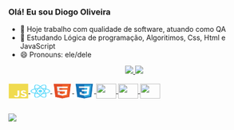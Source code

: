 ### Olá! Eu sou Diogo Oliveira

- 🔭 Hoje trabalho com qualidade de software, atuando como QA
- 🌱 Estudando Lógica de programação, Algoritimos, Css, Html e JavaScript
- 😄 Pronouns: ele/dele


<div align="center">
  <a href="https://github.com/Diogooliveira-tech">
  <img height="180em" src="https://github-readme-stats.vercel.app/api?username=Diogooliveira-tech&show_icons=true&theme=dark&include_all_commits=true&count_private=true"/>
  <img height="180em" src="https://github-readme-stats.vercel.app/api/top-langs/?username=Diogooliveira-tech&layout=compact&langs_count=7&theme=dark"/>
</div>

<div style="display: inline_block"><br>
  <img align="center" height="30" width="40" src="https://raw.githubusercontent.com/devicons/devicon/master/icons/javascript/javascript-plain.svg">
  <img align="center" height="30" width="40" src="https://raw.githubusercontent.com/devicons/devicon/master/icons/react/react-original.svg">
  <img align="center" height="30" width="40" src="https://raw.githubusercontent.com/devicons/devicon/master/icons/html5/html5-original.svg">
  <img align="center" height="30" width="40" src="https://raw.githubusercontent.com/devicons/devicon/master/icons/css3/css3-original.svg">
  <img align="center" height="30" width="40" src="https://cdn.jsdelivr.net/gh/devicons/devicon/icons/cucumber/cucumber-plain.svg"/>
  <img align="center" height="30" width="40" src="https://cdn.jsdelivr.net/gh/devicons/devicon/icons/git/git-original.svg"/>  
  <img align="center" height="30" width="40" src="https://cdn.jsdelivr.net/gh/devicons/devicon/icons/github/github-original-wordmark.svg"/>   
  <img align="right" height="150" style="border-radius:50px;" 
            
  </div>

##

<div>

  <a href="https:/https://www.linkedin.com/in/diogo-marques-de-oliveira-810683a7/?lipi=urn%3Ali%3Apage%3Ad_flagship3_feed%3Bkj%2B460yAQ0SMQRTM%2BQ1oWQ%3D%3D" target="_blank"><img src="https://img.shields.io/badge/-LinkedIn-%230077B5?style=for-the-badge&logo=linkedin&logoColor=white" target="_blank"></a> 

</div>
